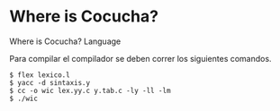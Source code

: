 Where is Cocucha?
=================

Where is Cocucha? Language

Para compilar el compilador se deben correr los siguientes comandos.

```shell
$ flex lexico.l
$ yacc -d sintaxis.y
$ cc -o wic lex.yy.c y.tab.c -ly -ll -lm
$ ./wic
```

